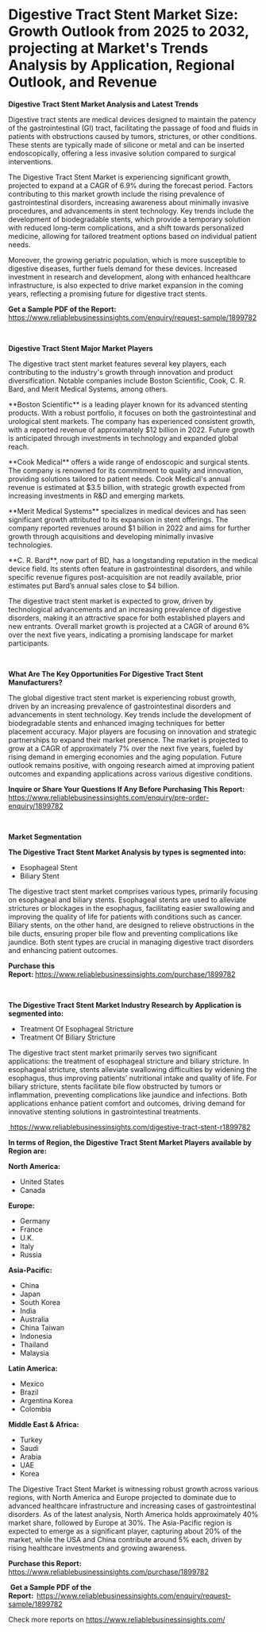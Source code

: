 <p><h1>Digestive Tract Stent Market Size: Growth Outlook from 2025 to 2032, projecting at Market's Trends Analysis by Application, Regional Outlook, and Revenue</h1></p><p><strong>Digestive Tract Stent Market Analysis and Latest Trends</strong></p>
<p><p>Digestive tract stents are medical devices designed to maintain the patency of the gastrointestinal (GI) tract, facilitating the passage of food and fluids in patients with obstructions caused by tumors, strictures, or other conditions. These stents are typically made of silicone or metal and can be inserted endoscopically, offering a less invasive solution compared to surgical interventions.</p><p>The Digestive Tract Stent Market is experiencing significant growth, projected to expand at a CAGR of 6.9% during the forecast period. Factors contributing to this market growth include the rising prevalence of gastrointestinal disorders, increasing awareness about minimally invasive procedures, and advancements in stent technology. Key trends include the development of biodegradable stents, which provide a temporary solution with reduced long-term complications, and a shift towards personalized medicine, allowing for tailored treatment options based on individual patient needs.</p><p>Moreover, the growing geriatric population, which is more susceptible to digestive diseases, further fuels demand for these devices. Increased investment in research and development, along with enhanced healthcare infrastructure, is also expected to drive market expansion in the coming years, reflecting a promising future for digestive tract stents.</p></p>
<p><strong>Get a Sample PDF of the Report:&nbsp;</strong> <a href="https://www.reliablebusinessinsights.com/enquiry/request-sample/1899782?utm_campaign=2287&utm_medium=2&utm_source=Github&utm_content=ia&utm_term=05032025&utm_id=digestive-tract-stent">https://www.reliablebusinessinsights.com/enquiry/request-sample/1899782</a></p>
<p>&nbsp;</p>
<p><strong>Digestive Tract Stent Major Market Players</strong></p>
<p><p>The digestive tract stent market features several key players, each contributing to the industry's growth through innovation and product diversification. Notable companies include Boston Scientific, Cook, C. R. Bard, and Merit Medical Systems, among others.</p><p>**Boston Scientific** is a leading player known for its advanced stenting products. With a robust portfolio, it focuses on both the gastrointestinal and urological stent markets. The company has experienced consistent growth, with a reported revenue of approximately $12 billion in 2022. Future growth is anticipated through investments in technology and expanded global reach.</p><p>**Cook Medical** offers a wide range of endoscopic and surgical stents. The company is renowned for its commitment to quality and innovation, providing solutions tailored to patient needs. Cook Medical's annual revenue is estimated at $3.5 billion, with strategic growth expected from increasing investments in R&D and emerging markets.</p><p>**Merit Medical Systems** specializes in medical devices and has seen significant growth attributed to its expansion in stent offerings. The company reported revenues around $1 billion in 2022 and aims for further growth through acquisitions and developing minimally invasive technologies.</p><p>**C. R. Bard**, now part of BD, has a longstanding reputation in the medical device field. Its stents often feature in gastrointestinal disorders, and while specific revenue figures post-acquisition are not readily available, prior estimates put Bard’s annual sales close to $4 billion.</p><p>The digestive tract stent market is expected to grow, driven by technological advancements and an increasing prevalence of digestive disorders, making it an attractive space for both established players and new entrants. Overall market growth is projected at a CAGR of around 6% over the next five years, indicating a promising landscape for market participants.</p></p>
<p>&nbsp;</p>
<p><strong>What Are The Key Opportunities For Digestive Tract Stent Manufacturers?</strong></p>
<p><p>The global digestive tract stent market is experiencing robust growth, driven by an increasing prevalence of gastrointestinal disorders and advancements in stent technology. Key trends include the development of biodegradable stents and enhanced imaging techniques for better placement accuracy. Major players are focusing on innovation and strategic partnerships to expand their market presence. The market is projected to grow at a CAGR of approximately 7% over the next five years, fueled by rising demand in emerging economies and the aging population. Future outlook remains positive, with ongoing research aimed at improving patient outcomes and expanding applications across various digestive conditions.</p></p>
<p><strong>Inquire or Share Your Questions If Any Before Purchasing This Report:</strong> <a href="https://www.reliablebusinessinsights.com/enquiry/pre-order-enquiry/1899782?utm_campaign=2287&utm_medium=2&utm_source=Github&utm_content=ia&utm_term=05032025&utm_id=digestive-tract-stent">https://www.reliablebusinessinsights.com/enquiry/pre-order-enquiry/1899782</a></p>
<p>&nbsp;</p>
<p><strong>Market Segmentation</strong></p>
<p><strong>The Digestive Tract Stent Market Analysis by types is segmented into:</strong></p>
<p><ul><li>Esophageal Stent</li><li>Biliary Stent</li></ul></p>
<p><p>The digestive tract stent market comprises various types, primarily focusing on esophageal and biliary stents. Esophageal stents are used to alleviate strictures or blockages in the esophagus, facilitating easier swallowing and improving the quality of life for patients with conditions such as cancer. Biliary stents, on the other hand, are designed to relieve obstructions in the bile ducts, ensuring proper bile flow and preventing complications like jaundice. Both stent types are crucial in managing digestive tract disorders and enhancing patient outcomes.</p></p>
<p><strong>Purchase this Report:&nbsp;</strong><a href="https://www.reliablebusinessinsights.com/purchase/1899782?utm_campaign=2287&utm_medium=2&utm_source=Github&utm_content=ia&utm_term=05032025&utm_id=digestive-tract-stent">https://www.reliablebusinessinsights.com/purchase/1899782</a></p>
<p>&nbsp;</p>
<p><strong>The Digestive Tract Stent Market Industry Research by Application is segmented into:</strong></p>
<p><ul><li>Treatment Of Esophageal Stricture</li><li>Treatment Of Biliary Stricture</li></ul></p>
<p><p>The digestive tract stent market primarily serves two significant applications: the treatment of esophageal stricture and biliary stricture. In esophageal stricture, stents alleviate swallowing difficulties by widening the esophagus, thus improving patients' nutritional intake and quality of life. For biliary stricture, stents facilitate bile flow obstructed by tumors or inflammation, preventing complications like jaundice and infections. Both applications enhance patient comfort and outcomes, driving demand for innovative stenting solutions in gastrointestinal treatments.</p></p>
<p><a href="https://www.reliablebusinessinsights.com/digestive-tract-stent-r1899782?utm_campaign=2287&utm_medium=2&utm_source=Github&utm_content=ia&utm_term=05032025&utm_id=digestive-tract-stent">&nbsp;https://www.reliablebusinessinsights.com/digestive-tract-stent-r1899782</a></p>
<p><strong>In terms of Region, the Digestive Tract Stent Market Players available by Region are:</strong></p>
<p>
    <p> <strong> North America: </strong>
        <ul>
            <li>United States</li>
            <li>Canada</li>
        </ul>
        </p> 
    <p> <strong> Europe: </strong>
        <ul>
            <li>Germany</li>
            <li>France</li>
            <li>U.K.</li>
            <li>Italy</li>
            <li>Russia</li>
        </ul>
        </p> 
    <p> <strong> Asia-Pacific: </strong>
        <ul>
            <li>China</li>
            <li>Japan</li>
            <li>South Korea</li>
            <li>India</li>
            <li>Australia</li>
            <li>China Taiwan</li>
            <li>Indonesia</li>
            <li>Thailand</li>
            <li>Malaysia</li>
        </ul>
        </p> 
    <p> <strong> Latin America: </strong>
        <ul>
            <li>Mexico</li>
            <li>Brazil</li>
            <li>Argentina Korea</li>
            <li>Colombia</li>
        </ul>
        </p> 
    <p> <strong> Middle East & Africa: </strong>
        <ul>
            <li>Turkey</li>
            <li>Saudi</li>
            <li>Arabia</li>
            <li>UAE</li>
            <li>Korea</li>
        </ul>
    </p>
    </p>
<p><p>The Digestive Tract Stent Market is witnessing robust growth across various regions, with North America and Europe projected to dominate due to advanced healthcare infrastructure and increasing cases of gastrointestinal disorders. As of the latest analysis, North America holds approximately 40% market share, followed by Europe at 30%. The Asia-Pacific region is expected to emerge as a significant player, capturing about 20% of the market, while the USA and China contribute around 5% each, driven by rising healthcare investments and growing awareness.</p></p>
<p><strong>Purchase this Report: </strong><a href="https://www.reliablebusinessinsights.com/purchase/1899782?utm_campaign=2287&utm_medium=2&utm_source=Github&utm_content=ia&utm_term=05032025&utm_id=digestive-tract-stent">https://www.reliablebusinessinsights.com/purchase/1899782</a></p>
<p>&nbsp;<strong>Get a Sample PDF of the Report:&nbsp;&nbsp;</strong><a href="https://www.reliablebusinessinsights.com/enquiry/request-sample/1899782?utm_campaign=2287&utm_medium=2&utm_source=Github&utm_content=ia&utm_term=05032025&utm_id=digestive-tract-stent">https://www.reliablebusinessinsights.com/enquiry/request-sample/1899782</a></p>
<p><strong></strong></p>
<p>Check more reports on <a href="https://www.reliablebusinessinsights.com/?utm_campaign=2287&utm_medium=2&utm_source=Github&utm_content=ia&utm_term=05032025&utm_id=digestive-tract-stent">https://www.reliablebusinessinsights.com/</a></p>